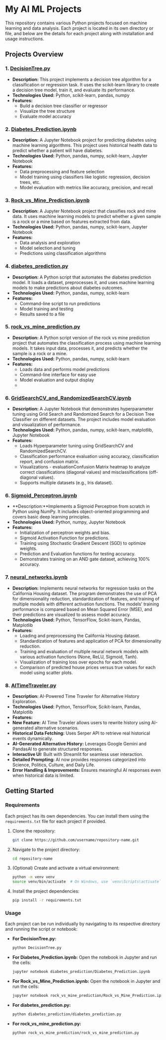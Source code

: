 # My AI ML Projects

This repository contains various Python projects focused on machine learning and data analysis. Each project is located in its own directory or file, and below are the details for each project along with installation and usage instructions.

## Projects Overview

### 1. [DecisionTree.py](./DecisionTree.py)

- **Description:** This project implements a decision tree algorithm for a classification or regression task. It uses the scikit-learn library to create a decision tree model, train it, and evaluate its performance.
- **Technologies Used:** Python, scikit-learn, pandas, numpy
- **Features:**
    - Build a decision tree classifier or regressor
    - Visualize the tree structure
    - Evaluate model accuracy

### 2. [Diabetes_Prediction.ipynb](./Diabetes_Prediction.ipynb)

- **Description:** A Jupyter Notebook project for predicting diabetes using machine learning algorithms. This project uses historical health data to predict whether a patient will have diabetes.
- **Technologies Used:** Python, pandas, numpy, scikit-learn, Jupyter Notebook
- **Features:**
    - Data preprocessing and feature selection
    - Model training using classifiers like logistic regression, decision trees, etc.
    - Model evaluation with metrics like accuracy, precision, and recall

### 3. [Rock_vs_Mine_Prediction.ipynb](./Rock_vs_Mine_Prediction.ipynb)

- **Description:** A Jupyter Notebook project that classifies rock and mine data. It uses machine learning models to predict whether a given sample is a rock or a mine based on features extracted from data.
- **Technologies Used:** Python, pandas, numpy, scikit-learn, Jupyter Notebook
- **Features:**
    - Data analysis and exploration
    - Model selection and tuning
    - Predictions using classification algorithms

### 4. [diabetes_prediction.py](./diabetes_prediction.py)

- **Description:** A Python script that automates the diabetes prediction model. It loads a dataset, preprocesses it, and uses machine learning models to make predictions about diabetes outcomes.
- **Technologies Used:** Python, pandas, numpy, scikit-learn
- **Features:**
    - Command-line script to run predictions
    - Model training and testing
    - Results saved to a file

### 5. [rock_vs_mine_prediction.py](./rock_vs_mine_prediction.py)

- **Description:** A Python script version of the rock vs mine prediction project that automates the classification process using machine learning models. It takes input data, processes it, and predicts whether the sample is a rock or a mine.
- **Technologies Used:** Python, pandas, numpy, scikit-learn
- **Features:**
    - Loads data and performs model predictions
    - Command-line interface for easy use
    - Model evaluation and output display
    - 
### 6. [GridSearchCV_and_RandomizedSearchCV.ipynb](./GridSearchCV_and_RandomizedSearchCV.ipynb)

- **Description:** A Jupyter Notebook that demonstrates hyperparameter tuning using Grid Search and Randomized Search for a Decision Tree Classifier on different datasets. The project includes model evaluation and visualization of performance.
- **Technologies Used:** Python, pandas, numpy, scikit-learn, matplotlib, Jupyter Notebook
- **Features:**
    - Loads Hyperparameter tuning using GridSearchCV and RandomizedSearchCV.
    - Classification performance evaluation using accuracy, classification report, and confusion matrix.
    - Visualizations - evaluationConfusion Matrix heatmap to analyze correct classifications (diagonal values) and misclassifications (off-diagonal values).
    - Supports multiple datasets (e.g., Iris dataset).
 
 
### 6. [Sigmoid_Perceptron.ipynb](./Sigmoid_Perceptron.ipynb)

- **Description:**Implements a Sigmoid Perceptron from scratch in Python using NumPy. It includes object-oriented programming and covers basic deep learning principles.
- **Technologies Used:** Python, numpy, Jupyter Notebook
- **Features:**
    - Initialization of perceptron weights and bias.
    - Sigmoid Activation Function for predictions.
    - Training using Stochastic Gradient Descent (SGD) to optimize weights.
    - Prediction and Evaluation functions for testing accuracy.
    - Demonstrates training on an AND gate dataset, achieving 100% accuracy.
 
      
### 7. [neural_networks.ipynb](./neural_networks.ipynb)

- **Description:** Implements neural networks for regression tasks on the California Housing dataset. The program demonstrates the use of PCA for dimensionality reduction, standardization of features, and training of multiple models with different activation functions. The models' training performance is compared based on Mean Squared Error (MSE), and their predictions are visualized to assess model accuracy.
- **Technologies Used:** Python, TensorFlow, Scikit-learn, Pandas, Matplotlib
- **Features:**
    - Loading and preprocessing the California Housing dataset.
    - Standardization of features and application of PCA for dimensionality reduction.
    - Training and evaluation of multiple neural network models with various activation functions (None, ReLU, Sigmoid, Tanh).
    - Visualization of training loss over epochs for each model.
    - Comparison of predicted house prices versus true values for each model using scatter plots.

 ### 8. [AITimeTraveler.py](./AITimeTraveler.py)

- **Description:** AI-Powered Time Traveler for Alternative History Exploration.
- **Technologies Used:** Python, TensorFlow, Scikit-learn, Pandas, Matplotlib
- **Features:**
- **New Feature:** AI Time Traveler allows users to rewrite history using AI-generated alternative scenarios.
- **Historical Data Fetching:** Uses Serper API to retrieve real historical events dynamically.
- **AI-Generated Alternative History:** Leverages Google Gemini and PandasAI to generate structured responses.
- **Interactive UI:** Built with Streamlit for seamless user interaction.
- **Detailed Prompting:** AI now provides responses categorized into Science, Politics, Culture, and Daily Life.
- **Error Handling & Improvements:** Ensures meaningful AI responses even when historical data is limited.



## Getting Started

### Requirements

Each project has its own dependencies. You can install them using the `requirements.txt` file for each project if provided.

1. Clone the repository:
    ```bash
    git clone https://github.com/username/repository-name.git
    ```

2. Navigate to the project directory:
    ```bash
    cd repository-name
    ```

3. (Optional) Create and activate a virtual environment:
    ```bash
    python -m venv venv
    source venv/bin/activate  # On Windows, use `venv\Scripts\activate`
    ```

4. Install the project dependencies:
    ```bash
    pip install -r requirements.txt
    ```

### Usage

Each project can be run individually by navigating to its respective directory and running the script or notebook:

- **For DecisionTree.py:**
    ```bash
    python DecisionTree.py
    ```

- **For Diabetes_Prediction.ipynb:**
    Open the notebook in Jupyter and run the cells:
    ```bash
    jupyter notebook diabetes_prediction/Diabetes_Prediction.ipynb
    ```

- **For Rock_vs_Mine_Prediction.ipynb:**
    Open the notebook in Jupyter and run the cells:
    ```bash
    jupyter notebook rock_vs_mine_prediction/Rock_vs_Mine_Prediction.ipynb
    ```

- **For diabetes_prediction.py:**
    ```bash
    python diabetes_prediction/diabetes_prediction.py
    ```

- **For rock_vs_mine_prediction.py:**
    ```bash
    python rock_vs_mine_prediction/rock_vs_mine_prediction.py
    ```
